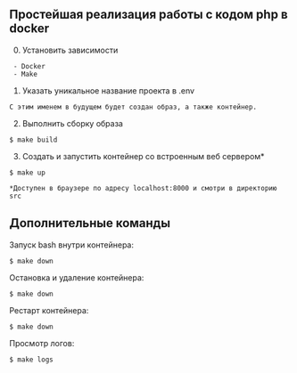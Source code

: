 ## Простейшая реализация работы с кодом php в docker  

0. Установить зависимости
```
 - Docker  
 - Make  
```

1. Указать уникальное название проекта в .env
```
С этим именем в будущем будет создан образ, а также контейнер.  
```

2. Выполнить сборку образа
```
$ make build
```

3. Создать и запустить контейнер со встроенным веб сервером*  
```
$ make up
```

`*Доступен в браузере по адресу localhost:8000 и смотри в директорию src`  


## Дополнительные команды  

Запуск bash внутри контейнера:  
```
$ make down
```

Остановка и удаление контейнера:  
```
$ make down
```

Рестарт контейнера:  
```
$ make down
```

Просмотр логов:  
```
$ make logs
```



